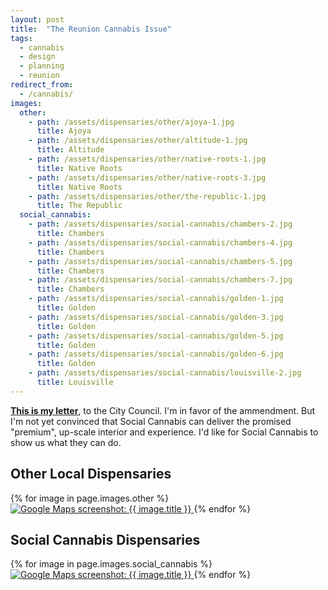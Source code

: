 ```yaml
---
layout: post
title:  "The Reunion Cannabis Issue"
tags:   
  - cannabis
  - design
  - planning
  - reunion
redirect_from:
  - /cannabis/
images:
  other:
    - path: /assets/dispensaries/other/ajoya-1.jpg
      title: Ajoya
    - path: /assets/dispensaries/other/altitude-1.jpg
      title: Altitude
    - path: /assets/dispensaries/other/native-roots-1.jpg
      title: Native Roots
    - path: /assets/dispensaries/other/native-roots-3.jpg
      title: Native Roots
    - path: /assets/dispensaries/other/the-republic-1.jpg
      title: The Republic
  social_cannabis:
    - path: /assets/dispensaries/social-cannabis/chambers-2.jpg
      title: Chambers
    - path: /assets/dispensaries/social-cannabis/chambers-4.jpg
      title: Chambers
    - path: /assets/dispensaries/social-cannabis/chambers-5.jpg
      title: Chambers
    - path: /assets/dispensaries/social-cannabis/chambers-7.jpg
      title: Chambers
    - path: /assets/dispensaries/social-cannabis/golden-1.jpg
      title: Golden
    - path: /assets/dispensaries/social-cannabis/golden-3.jpg
      title: Golden
    - path: /assets/dispensaries/social-cannabis/golden-5.jpg
      title: Golden
    - path: /assets/dispensaries/social-cannabis/golden-6.jpg
      title: Golden
    - path: /assets/dispensaries/social-cannabis/louisville-2.jpg
      title: Louisville
---
```


**<a href="/assets/letter.pdf">This is my letter</a>**, to the City Council.
I'm in favor of the ammendment. But I'm not yet convinced that Social Cannabis can
deliver the promised "premium", up-scale interior and experience. I'd like
for Social Cannabis to show us what they can do.

## Other Local Dispensaries

<div class="gallery">
  {% for image in page.images.other %}
    <a href="{{ image.path }}" title="{{ image.title }}">
      <img src="{{ image.path }}" alt="Google Maps screenshot: {{ image.title }}"/>
    </a>
  {% endfor %}
</div>

## Social Cannabis Dispensaries

<div class="gallery">
  {% for image in page.images.social_cannabis %}
    <a href="{{ image.path }}" title="{{ image.title }}">
      <img src="{{ image.path }}" alt="Google Maps screenshot: {{ image.title }}"/>
    </a>
  {% endfor %}
</div>
